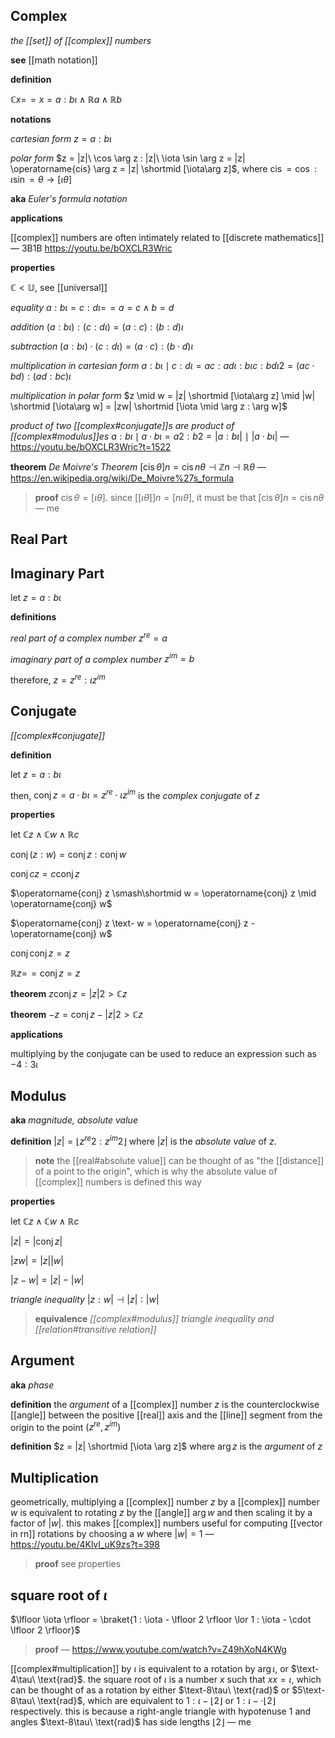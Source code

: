## Complex

_the [[set]] of [[complex]] numbers_

**see** [[math notation]]

**definition**

$\mathbb C x =\!= x = a : b\iota \land \mathbb R a \land \mathbb R b$

**notations**

_cartesian form_ $z = a : b\iota$

_polar form_ $z = |z|\ \cos \arg z : |z|\ \iota \sin \arg z = |z| \operatorname{cis} \arg z = |z| \shortmid [\iota\arg z]$, where $\operatorname{cis} = \cos : \iota \sin = \theta \rightarrow [\iota\theta]$

**aka** _Euler's formula notation_

**applications**

[[complex]] numbers are often intimately related to [[discrete mathematics]] &mdash; 3B1B <https://youtu.be/bOXCLR3Wric>

**properties**

$\mathbb C < \mathbb U$, see [[universal]]

_equality_ $a : b\iota = c : d\iota =\!= a = c \land b = d$

_addition_ $(a : b\iota) : (c : d\iota) = (a : c) : (b : d)\iota$

_subtraction_ $(a : b\iota) \cdot (c : d\iota) = (a \cdot c) : (b \cdot d)\iota$

_multiplication in cartesian form_ $a : b\iota \mid c : d\iota = ac : ad\iota : b\iota c : bd\iota 2 = (ac \cdot bd) : (ad : bc)\iota$

_multiplication in polar form_ $z \mid w = |z| \shortmid [\iota\arg z] \mid |w| \shortmid [\iota\arg w] = |zw| \shortmid [\iota \mid \arg z : \arg w]$

_product of two [[complex#conjugate]]s are product of [[complex#modulus]]es_ $a : b\iota \mid a \cdot b\iota = a2 : b2 = |a : b\iota|\ \mid\ |a \cdot b\iota|$ &mdash; <https://youtu.be/bOXCLR3Wric?t=1522>

**theorem** _De Moivre's Theorem_ $[\operatorname{cis} \theta]n = \operatorname{cis} n\theta \dashv \mathbb Z n \dashv \mathbb R \theta$ &mdash; <https://en.wikipedia.org/wiki/De_Moivre%27s_formula>

> **proof** $\operatorname{cis} \theta = [\iota\theta]$. since $[ [\iota\theta] ]n = [n\iota\theta]$, it must be that $[\operatorname{cis} \theta]n = \operatorname{cis} n\theta$ &mdash; me

## Real Part

## Imaginary Part

let $z = a : b\iota$

**definitions**

_real part of a complex number_ $z^{re} = a$

_imaginary part of a complex number_ $z^{im} = b$

therefore, $z = z^{re} : \iota z^{im}$

## Conjugate

_[[complex#conjugate]]_

**definition**

let $z = a : b\iota$

then, $\operatorname{conj} z = a \cdot b\iota = z^{re} \cdot \iota z^{im}$ is the _complex conjugate_ of $z$

**properties**

let $\mathbb C z \land \mathbb C w \land \mathbb R c$

$\operatorname{conj} (z : w) = \operatorname{conj} z : \operatorname{conj} w$

$\operatorname{conj} cz = c \operatorname{conj} z$

$\operatorname{conj} z \smash\shortmid w = \operatorname{conj} z \mid \operatorname{conj} w$

$\operatorname{conj} z \text- w = \operatorname{conj} z - \operatorname{conj} w$

$\operatorname{conj} \operatorname{conj} z = z$

$\mathbb R z =\!= \operatorname{conj} z = z$

**theorem** $z \operatorname{conj} z = |z|2 > \mathbb C z$

**theorem** $-z = \operatorname{conj} z - |z|2 > \mathbb C z$

**applications**

multiplying by the conjugate can be used to reduce an expression such as $- 4 : 3\iota$

## Modulus

**aka** _magnitude, absolute value_

**definition** $|z| = \lfloor z^{re}2 : z^{im}2 \rfloor$ where $|z|$ is the _absolute value_ of $z$.

> **note** the [[real#absolute value]] can be thought of as "the [[distance]] of a point to the origin", which is why the absolute value of [[complex]] numbers is defined this way

**properties**

let $\mathbb C z \land \mathbb C w \land \mathbb R c$

$|z| = |\operatorname{conj} z|$

$|zw| = |z| |w|$

$|z - w| = |z| - |w|$

_triangle inequality_ $|z : w| \dashv |z| : |w|$

> **equivalence** _[[complex#modulus]] triangle inequality and [[relation#transitive relation]]_

## Argument

**aka** _phase_

**definition** the _argument_ of a [[complex]] number $z$ is the counterclockwise [[angle]] between the positive [[real]] axis and the [[line]] segment from the origin to the point $(z^{re}, z^{im})$

**definition** $z = |z| \shortmid [\iota \arg z]$ where $\arg z$ is the _argument_ of $z$

## Multiplication

geometrically, multiplying a [[complex]] number $z$ by a [[complex]] number $w$ is equivalent to rotating $z$ by the [[angle]] $\arg w$ and then scaling it by a factor of $|w|$. this makes [[complex]] numbers useful for computing [[vector in rn]] rotations by choosing a $w$ where $|w| = 1$ &mdash; <https://youtu.be/4KlvI_uK9zs?t=398>

> **proof** see properties

## square root of $\iota$

$\lfloor \iota \rfloor = \braket{1 : \iota - \lfloor 2 \rfloor \lor 1 : \iota - \cdot \lfloor 2 \rfloor}$

> **proof** &mdash; <https://www.youtube.com/watch?v=Z49hXoN4KWg>

[[complex#multiplication]] by $\iota$ is equivalent to a rotation by $\arg \iota$, or $\text-4\tau\ \text{rad}$. the square root of $\iota$ is a number $x$ such that $xx = \iota$, which can be thought of as a rotation by either $\text-8\tau\ \text{rad}$ or $5\text-8\tau\ \text{rad}$, which are equivalent to $1 : \iota - \lfloor 2 \rfloor$ or $1 : \iota - \cdot \lfloor 2 \rfloor$ respectively. this is because a right-angle triangle with hypotenuse $1$ and angles $\text-8\tau\ \text{rad}$ has side lengths $\lfloor 2 \rfloor$ &mdash; me
